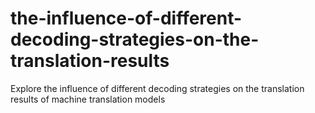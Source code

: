 # the-influence-of-different-decoding-strategies-on-the-translation-results
Explore the influence of different decoding strategies on  the translation results of machine translation models
